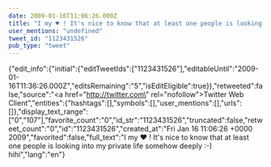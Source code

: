 ```yaml
---
date: 2009-01-16T11:06:26.000Z
title: "I my ♥ ! It's nice to know that at least one people is looking into my private life somehow deeply :-) hihi″"
user_mentions: "undefined"
tweet_id: "1123431526"
pub_type: "tweet"
---
```

{"edit_info":{"initial":{"editTweetIds":["1123431526"],"editableUntil":"2009-01-16T11:36:26.000Z","editsRemaining":"5","isEditEligible":true}},"retweeted":false,"source":"<a href=\"http://twitter.com\" rel=\"nofollow\">Twitter Web Client</a>","entities":{"hashtags":[],"symbols":[],"user_mentions":[],"urls":[]},"display_text_range":["0","107"],"favorite_count":"0","id_str":"1123431526","truncated":false,"retweet_count":"0","id":"1123431526","created_at":"Fri Jan 16 11:06:26 +0000 2009","favorited":false,"full_text":"I my ♥ ! It's nice to know that at least one people is looking into my private life somehow deeply :-) hihi","lang":"en"}
